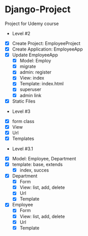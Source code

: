 # Django-Project

Project for Udemy course

- Level #2
- [x] Create Project: EmployeeProject
- [x] Create Application: EmployeeApp
- [x] Update EmployeeApp
  - [x] Model: Employ
  - [x] migrate
  - [x] admin: register
  - [x] View: index
  - [x] Template: index.html
  - [x] superuser
  - [x] admin link
- [x] Static Files

- Level #3
- [x] form class
- [x] View
- [x] Url
- [x] Templates

- Level #3.1
- [x] Model: Employee, Department
- [x] template: base, extends
  - [x] index, succes
- [x] Department
  - [x] Form
  - [x] View: list, add, delete
  - [x] Url
  - [x] Template 
- [x] Employee
  - [x] Form
  - [x] View: list, add, delete
  - [x] Url
  - [x] Template 